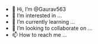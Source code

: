 - 👋 Hi, I’m @Gaurav563
- 👀 I’m interested in ...
- 🌱 I’m currently learning ...
- 💞️ I’m looking to collaborate on ...
- 📫 How to reach me ...

<!---
Gaurav563/Gaurav563 is a ✨ special ✨ repository because its `README.md` (this file) appears on your GitHub profile.
You can click the Preview link to take a look at your changes.
-

